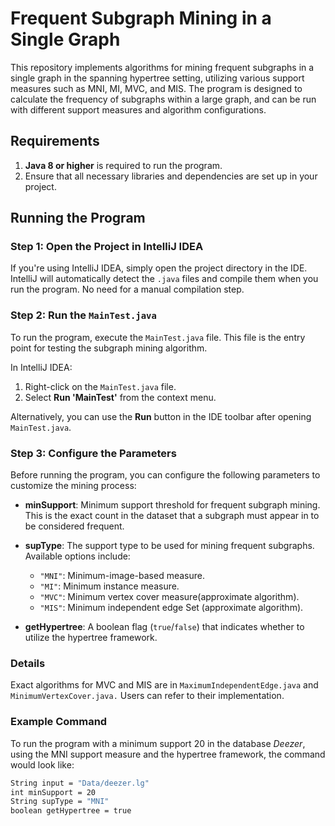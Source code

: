 # Frequent Subgraph Mining in a Single Graph

This repository implements algorithms for mining frequent subgraphs in a single graph in the spanning hypertree setting, utilizing various support measures such as MNI, MI, MVC, and MIS. The program is designed to calculate the frequency of subgraphs within a large graph, and can be run with different support measures and algorithm configurations.

## Requirements

1. **Java 8 or higher** is required to run the program.
2. Ensure that all necessary libraries and dependencies are set up in your project.

## Running the Program

### Step 1: Open the Project in IntelliJ IDEA

If you're using IntelliJ IDEA, simply open the project directory in the IDE. IntelliJ will automatically detect the `.java` files and compile them when you run the program. No need for a manual compilation step.

### Step 2: Run the `MainTest.java`

To run the program, execute the `MainTest.java` file. This file is the entry point for testing the subgraph mining algorithm.

In IntelliJ IDEA:
1. Right-click on the `MainTest.java` file.
2. Select **Run 'MainTest'** from the context menu.

Alternatively, you can use the **Run** button in the IDE toolbar after opening `MainTest.java`.

### Step 3: Configure the Parameters

Before running the program, you can configure the following parameters to customize the mining process:

- **minSupport**: Minimum support threshold for frequent subgraph mining. This is the exact count in the dataset that a subgraph must appear in to be considered frequent.
  
- **supType**: The support type to be used for mining frequent subgraphs. Available options include:
  - `"MNI"`: Minimum-image-based measure.
  - `"MI"`: Minimum instance measure.
  - `"MVC"`: Minimum vertex cover measure(approximate algorithm).
  - `"MIS"`: Minimum independent edge Set (approximate algorithm).
  
- **getHypertree**: A boolean flag (`true`/`false`) that indicates whether to utilize the hypertree framework.

### Details
Exact algorithms for MVC and MIS are in `MaximumIndependentEdge.java` and `MinimumVertexCover.java.` Users can refer to their implementation.

### Example Command

To run the program with a minimum support 20 in the database *Deezer*, using the MNI support measure and the hypertree framework, the command would look like:

```bash
String input = "Data/deezer.lg"
int minSupport = 20
String supType = "MNI"
boolean getHypertree = true

